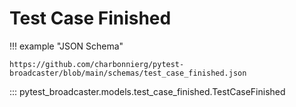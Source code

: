 # Test Case Finished

!!! example "JSON Schema"

    https://github.com/charbonnierg/pytest-broadcaster/blob/main/schemas/test_case_finished.json

::: pytest_broadcaster.models.test_case_finished.TestCaseFinished


<style>
  .md-content__button {
    display: none;
  }
</style>
